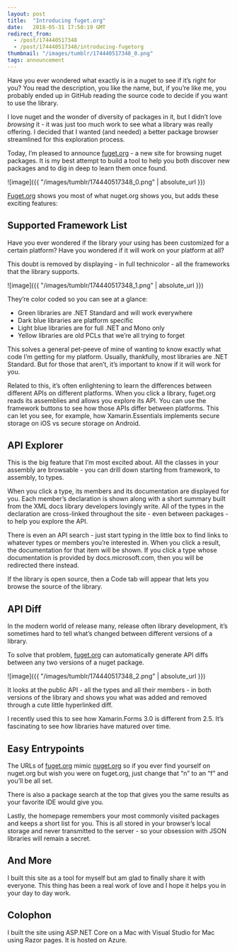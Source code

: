```yaml
---
layout: post
title:  "Introducing fuget.org"
date:   2018-05-31 17:50:19 GMT
redirect_from:
  - /post/174440517348
  - /post/174440517348/introducing-fugetorg
thumbnail: "/images/tumblr/174440517348_0.png"
tags: announcement
---
```




Have you ever wondered what exactly is in a nuget to see if it’s right for you? You read the description, you like the name, but, if you’re like me, you probably ended up in GitHub reading the source code to decide if you want to use the library.

I love nuget and the wonder of diversity of packages in it, but I didn’t love *browsing* it - it was just too much work to see what a library was really offering. I decided that I wanted (and needed) a better package browser streamlined for this exploration process.

Today, I’m pleased to announce [fuget.org](https://www.fuget.org) - a new site for browsing nuget packages. It is my best attempt to build a tool to help you both discover new packages and to dig in deep to learn them once found.

![image]({{ "/images/tumblr/174440517348_0.png" | absolute_url }})

[Fuget.org](https://www.fuget.org) shows you most of what nuget.org shows you, but adds these exciting features:


## Supported Framework List


Have you ever wondered if the library your using has been customized for a certain platform? Have you wondered if it will work on your platform at all?

This doubt is removed by displaying - in full technicolor - all the frameworks that the library supports.

![image]({{ "/images/tumblr/174440517348_1.png" | absolute_url }})

They’re color coded so you can see at a glance:

* Green libraries are .NET Standard and will work everywhere
* Dark blue libraries are platform specific
* Light blue libraries are for full .NET and Mono only
* Yellow libraries are old PCLs that we’re all trying to forget

This solves a general pet-peeve of mine of wanting to know exactly what code I’m getting for my platform. Usually, thankfully, most libraries are .NET Standard. But for those that aren’t, it’s important to know if it will work for you.

Related to this, it’s often enlightening to learn the differences between different APIs on different platforms. When you click a library, fuget.org reads its assemblies and allows you explore its API. You can use the framework buttons to see how those APIs differ between platforms. This can let you see, for example, how Xamarin.Essentials implements secure storage on iOS vs secure storage on Android.


## API Explorer


This is the big feature that I’m most excited about. All the classes in your assembly are browsable - you can drill down starting from framework, to assembly, to types.

When you click a type, its members and its documentation are displayed for you. Each member’s declaration is shown along with a short summary built from the XML docs library developers lovingly write. All of the types in the declaration are cross-linked throughout the site - even between packages - to help you explore the API.

There is even an API search - just start typing in the little box to find links to whatever types or members you’re interested in. When you click a result, the documentation for that item will be shown. If you click a type whose documentation is provided by docs.microsoft.com, then you will be redirected there instead.

If the library is open source, then a Code tab will appear that lets you browse the source of the library.


## API Diff


In the modern world of release many, release often library development, it’s sometimes hard to tell what’s changed between different versions of a library.

To solve that problem, [fuget.org](https://www.fuget.org) can automatically generate API diffs between any two versions of a nuget package.

![image]({{ "/images/tumblr/174440517348_2.png" | absolute_url }})

It looks at the public API - all the types and all their members - in both versions of the library and shows you what was added and removed through a cute little hyperlinked diff.

I recently used this to see how Xamarin.Forms 3.0 is different from 2.5. It’s fascinating to see how libraries have matured over time.


## Easy Entrypoints


The URLs of [fuget.org](https://www.fuget.org) mimic [nuget.org](https://www.nuget.org) so if you ever find yourself on nuget.org but wish you were on fuget.org, just change that “n” to an “f” and you’ll be all set.

There is also a package search at the top that gives you the same results as your favorite IDE would give you.

Lastly, the homepage remembers your most commonly visited packages and keeps a short list for you. This is all stored in your browser’s local storage and never transmitted to the server - so your obsession with JSON libraries will remain a secret.


## And More


I built this site as a tool for myself but am glad to finally share it with everyone. This thing has been a real work of love and I hope it helps you in your day to day work.


## Colophon


I built the site using ASP.NET Core on a Mac with Visual Studio for Mac using Razor pages. It is hosted on Azure.
